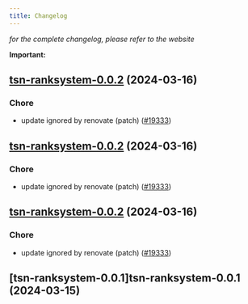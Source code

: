 ```yaml
---
title: Changelog
---
```



*for the complete changelog, please refer to the website*

**Important:**


## [tsn-ranksystem-0.0.2](https://github.com/truecharts/charts/compare/tsn-ranksystem-0.0.1...tsn-ranksystem-0.0.2) (2024-03-16)

### Chore



- update ignored by renovate (patch) ([#19333](https://github.com/truecharts/charts/issues/19333))


## [tsn-ranksystem-0.0.2](https://github.com/truecharts/charts/compare/tsn-ranksystem-0.0.1...tsn-ranksystem-0.0.2) (2024-03-16)

### Chore



- update ignored by renovate (patch) ([#19333](https://github.com/truecharts/charts/issues/19333))


## [tsn-ranksystem-0.0.2](https://github.com/truecharts/charts/compare/tsn-ranksystem-0.0.1...tsn-ranksystem-0.0.2) (2024-03-16)

### Chore



- update ignored by renovate (patch) ([#19333](https://github.com/truecharts/charts/issues/19333))


## [tsn-ranksystem-0.0.1]tsn-ranksystem-0.0.1 (2024-03-15)